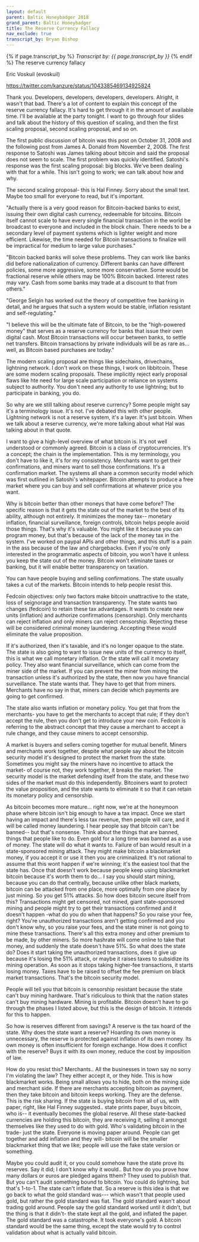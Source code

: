 ```yaml
---
layout: default
parent: Baltic Honeybadger 2018
grand_parent: Baltic Honeybadger
title: The Reserve Currency Fallacy
nav_exclude: true
transcript_by: Bryan Bishop
---
```


{% if page.transcript_by %} <i>Transcript by:
{{ page.transcript_by }}</i> {% endif %} The reserve currency fallacy

Eric Voskuil (evoskuil)

<https://twitter.com/kanzure/status/1043385469134925824>

Thank you. Developers, developers, developers, developers. Alright, it
wasn't that bad. There's a lot of content to explain this concept of the
reserve currency fallacy. It's hard to get through it in the amount of
available time. I'll be available at the party tonight. I want to go
through four slides and talk about the history of this question of
scaling, and then the first scaling proposal, second scaling proposal,
and so on.

The first public discussion of bitcoin was this post on October 31, 2008
and the following post from James A. Donald from November 2, 2008. The
first response to Satoshi was James talking about bitcoin and said the
proposal does not seem to scale. The first problem was quickly
identified. Satoshi's response was the first scaling proposal: big
blocks. We've been dealing with that for a while. This isn't going to
work; we can talk about how and why.

The second scaling proposal- this is Hal Finney. Sorry about the small
text. Maybe too small for everyone to read, but it's important.

"Actually there is a very good reason for Bitcoin-backed banks to exist,
issuing their own digital cash currency, redeemable for bitcoins.
Bitcoin itself cannot scale to have every single financial transaction
in the world be broadcast to everyone and included in the block chain.
There needs to be a secondary level of payment systems which is lighter
weight and more efficient. Likewise, the time needed for Bitcoin
transactions to finalize will be impractical for medium to large value
purchases."

"Bitcoin backed banks will solve these problems. They can work like
banks did before nationalization of currency. Different banks can have
different policies, some more aggressive, some more conservative. Some
would be fractional reserve while others may be 100% Bitcoin backed.
Interest rates may vary. Cash from some banks may trade at a discount to
that from others."

"George Selgin has worked out the theory of competitive free banking in
detail, and he argues that such a system would be stable, inflation
resistant and self-regulating."

"I believe this will be the ultimate fate of Bitcoin, to be the
"high-powered money" that serves as a reserve currency for banks that
issue their own digital cash. Most Bitcoin transactions will occur
between banks, to settle net transfers. Bitcoin transactions by private
individuals will be as rare as... well, as Bitcoin based purchases are
today."

The modern scaling proposal are things like sidechains, drivechains,
lightning network. I don't work on these things, I work on libbitcoin.
These are some modern scaling proposals. These implicitly reject early
proposal flaws like hte need for large scale participation or reliance
on systems subject to authority. You don't need any authority to use
lightning; but to participate in banking, you do.

So why are we still talking about reserve currency? Some people might
say it's a terminology issue. It's not. I've debated this with other
people. Lightning network is not a reserve system, it's a layer. It's
just bitcoin. When we talk about a reserve currency, we're more talking
about what Hal was talking about in that quote.

I want to give a high-level overview of what bitcoin is. It's not well
understood or commonly agreed. Bitcoin is a class of cryptocurrencies.
It's a concept; the chain is the implementation. This is my terminology,
you don't have to like it, it's for my consistency. Merchants want to
get their confirmations, and miners want to sell those confirmations.
It's a confirmation market. The systems all share a common security
model which was first outlined in Satoshi's whitepaper. Bitcoin attempts
to produce a free market where you can buy and sell confirmations at
whatever price you want.

Why is bitcoin better than other moneys that have come before? The
specific reason is that it gets the state out of the market to the best
of its ability, although not entirely. It minimizes the money tax--
monetary inflation, financial surveillance, foreign controls, bitcoin
helps people avoid those things. That's why it's valuable. You might
like it because you can program money, but that's because of the lack of
the money tax in the system. I've worked on paypal APIs and other
things, and this stuff is a pain in the ass because of the law and
chargebacks. Even if you're only interested in the programmatic aspects
of bitcoin, you won't have it unless you keep the state out of the
money. Bitcoin won't eliminate taxes or banking, but it will enable
better transparency on taxation.

You can have people buying and selling confirmations. The state usually
takes a cut of the markets. Bitcoin intends to help people resist this.

Fedcoin objectives: only two factors make bitcoin unattractive to the
state, loss of seignorage and transaction transparency. The state wants
two changes (fedcoin) to retain these tax advantages. It wants to create
new units (inflation) and authorize confirmations (censorship). Only
merchants can reject inflation and only miners can reject censorship.
Rejecting these will be considered criminal money laundering. Accepting
these would eliminate the value proposition.

If it's authorized, then it's taxable, and it's no longer opaque to the
state. The state is also going to want to issue new units of the
currency to itself, this is what we call monetary inflation. Or the
state will call it monetary policy. They also want financial
surveillance, which can come from the miner side of the market. If you
can prevent the miner from mining the transaction unless it's authorized
by the state, then now you have financial surveillance. The state wants
that. They have to get that from miners. Merchants have no say in that,
miners can decide which payments are going to get confirmed.

The state also wants inflation or monetary policy. You get that from the
merchants- you have to get the merchants to accept that rule; if they
don't accept the rule, then you don't get to introduce your new coin.
Fedcoin is referring to the abstract concept that they cause a merchant
to accept a rule change, and they cause miners to accept censorship.

A market is buyers and sellers coming together for mutual benefit.
Miners and merchants work together, despite what people say about the
bitcoin security model it's designed to protect the market from the
state. Sometimes you might say the miners have no incentive to attack
the market- of course not, they work together, it breaks the market. The
security model is the market defending itself from the state, and these
two sides of the market must do this independently. Bitcoiners want to
protect the value proposition, and the state wants to eliminate it so
that it can retain its monetary policy and censorship.

As bitcoin becomes more mature... right now, we're at the honeymoon
phase where bitcoin isn't big enough to have a tax impact. Once we start
having an impact and there's less tax revenue, then people will care,
and it will be called money laundering. I hear people say that bitcoin
can't be banned-- but that's nonsense. Think about the things that are
banned, things that people like to do. Even gold for a long time was
banned as a use of money. The state will do what it wants to. Failure of
ban would result in a state-sponsored mining attack. They might make
bitcoin a blackmarket money, if you accept it or use it then you are
criminalized. It's not rational to assume that this wont happen if we're
winning; it's the easiest tool that the state has. Once that doesn't
work because people keep using blackmarket bitcoin because it's worth
them to do... I say you should start mining, because you can do that
centrally, because unlike other black markets, bitcoin can be attacked
from one place, more optimally from one place by just mining. So you get
51% attacks. So how does bitcoin secure itself from this? Transactions
might get censored, not mined, giant state-sponsored mining and people
might try to get their transactions confirmed and it doesn't happen
-what do you do when that happens? So you raise your fee, right? You're
unauthorized transactions aren't getting confirmed and you don't know
why, so you raise your fees, and the state miner is not going to mine
these transactions. There's all this extra money and other premium to be
made, by other miners. So more hashrate will come online to take that
money, and suddenly the state doesn't have 51%. So what does the state
do? Does it start taking the unauthorized transactions, does it give up
because it's losing the 51% attack, or maybe it raises taxes to
subsidize its mining operation. As soon as it stops taking higher-fee
transactions, it starts losing money. Taxes have to be raised to offset
the fee premium on black market transactions. That's the bitcoin
security model.

People will tell you that bitcoin is censorship resistant because the
state can't buy mining hardware. That's ridiculous to think that the
nation states can't buy mining hardware. Mining is profitable. Bitcoin
doesn't have to go through the phases I listed above, but this is the
design of bitcoin. It intends for this to happen.

So how is reserves different from savings? A reserve is the tax hoard of
the state. Why does the state want a reserve? Hoarding its own money is
unnecessary, the reserve is protected against inflation of its own
money. Its own money is often insufficient for foreign exchange. How
does it conflict with the reserve? Buys it with its own money, reduce
the cost by imposition of law.

How do you resist this? Merchants.. All the businesses in town say no
sorry I'm violating the law? They either accept it, or they hide. This
is how blackmarket works. Being small allows you to hide, both on the
mining side and merchant side. If there are merchants accepting bitcoin
as payment, then they take bitcoin and bitcoin keeps working. They are
the defense. This is the risk sharing. If the state is buying bitcoin
from all of us, with paper, right, like Hal Finney suggested.. state
prints paper, buys bitcoin, who is-- it eventually becomes the global
reserve. All these state-backed currencies are holding this bitcoin,
they are receiving it, selling it amongst themselves like they used to
do with gold. Who's validating bitcoin in the trade- just the state.
Everyone is moving paper around. People can get together and add
inflation and they will- bitcoin will be the smaller blackmarket thing
that we like; people will use the fake state version or something.

Maybe you could audit it, or you could somehow have the state prove its
reserves. Say it did; I don't know why it would.. But how do you prove
how many dollars or euros are pledged agains tthem? They used to publish
that. But you can't audit something bound to bitcoin. You could do
lightning, but that's 1-to-1. The state can't inflate that. So a reserve
is this idea is that we go back to what the gold standard was--- which
wasn't that people used gold, but rather the gold standard was fiat. The
gold standard wasn't about trading gold around. People say the gold
standard worked until it didn't, but the thing is that it didn't- the
state kept all the gold, and inflated the paper. The gold standard was a
catastrophe. It took everyone's gold. A bitcoin standard would be the
same thing, except the state would try to control validation about what
is actually valid bitcoin.
